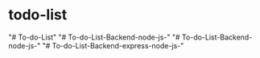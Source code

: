 # todo-list
"# To-do-List" 
"# To-do-List-Backend-node-js-" 
"# To-do-List-Backend-node-js-" 
"# To-do-List-Backend-express-node-js-" 
